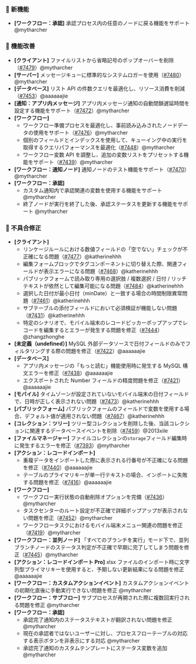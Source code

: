 ### 🎉 新機能

* **[ワークフロー：承認]** 承認プロセス内の任意のノードに戻る機能をサポート @mytharcher

### 🚀 機能改善

* **[クライアント]** ファイルリストから省略記号のポップオーバーを削除（[#7479](https://github.com/nocobase/nocobase/pull/7479)）@mytharcher
* **[サーバー]** メッセージキューに標準的なシステムロガーを使用（[#7480](https://github.com/nocobase/nocobase/pull/7480)）@mytharcher
* **[データベース]** リスト API の件数クエリを最適化し、リソース消費を削減（[#7453](https://github.com/nocobase/nocobase/pull/7453)）@aaaaaajie
* **[通知：アプリ内メッセージ]** アプリ内メッセージ通知の自動閉鎖遅延時間を設定する機能をサポート（[#7472](https://github.com/nocobase/nocobase/pull/7472)）@mytharcher
* **[ワークフロー]**
  * ワークフロー準備プロセスを最適化し、事前読み込みされたノードデータの使用をサポート（[#7476](https://github.com/nocobase/nocobase/pull/7476)）@mytharcher
  * 個別のフィールドとインデックスを使用して、キューイング中の実行を取得するクエリパフォーマンスを最適化（[#7448](https://github.com/nocobase/nocobase/pull/7448)）@mytharcher
  * ワークフロー変数 API を調整し、追加の変数リストをプリセットする機能をサポート（[#7439](https://github.com/nocobase/nocobase/pull/7439)）@mytharcher
* **[ワークフロー：通知ノード]** 通知ノードのテスト機能をサポート（[#7470](https://github.com/nocobase/nocobase/pull/7470)）@mytharcher
* **[ワークフロー：承認]**
  * カスタム通知内で承認関連の変数を使用する機能をサポート @mytharcher
  * 終了ノードが実行を終了した後、承認ステータスを更新する機能をサポート @mytharcher

### 🐛 不具合修正

* **[クライアント]**
  * リンケージルールにおける数値フィールドの「空でない」チェックが不正確になる問題（[#7477](https://github.com/nocobase/nocobase/pull/7477)）@katherinehhh
  * 編集フォームブロックでタグコンポーネントに切り替えた際、関連フィールドが表示エラーになる問題（[#7468](https://github.com/nocobase/nocobase/pull/7468)）@katherinehhh
  * パブリックフォームで読み取り専用の選択肢 / 複数選択 / 日付 / リッチテキストが依然として編集可能になる問題（[#7484](https://github.com/nocobase/nocobase/pull/7484)）@katherinehhh
  * 選択した日付が最小日付（minDate）と一致する場合の時間制限異常問題（[#7461](https://github.com/nocobase/nocobase/pull/7461)）@katherinehhh
  * サブテーブルの添付フィールドにおいて必須検証が機能しない問題（[#7431](https://github.com/nocobase/nocobase/pull/7431)）@katherinehhh
  * 特定のシナリオで、モバイル端末のレコードピッカーポップアップでレコードを編集するとエラーが発生する問題を修正（[#7444](https://github.com/nocobase/nocobase/pull/7444)）@zhangzhonghe
* **[未定義（undefined）]** MySQL 外部データソースで日付フィールドのみでフィルタリングする際の問題を修正（[#7422](https://github.com/nocobase/nocobase/pull/7422)）@aaaaaajie
* **[データベース]**
  * アプリ内メッセージの「もっと読む」機能使用時に発生する MySQL 構文エラーを修正（[#7438](https://github.com/nocobase/nocobase/pull/7438)）@aaaaaajie
  * エクスポートされた Number フィールドの精度問題を修正（[#7421](https://github.com/nocobase/nocobase/pull/7421)）@aaaaaajie
* **[モバイル]** タイムゾーンが設定されていないモバイル端末の日付フィールドで、日時が正しく表示されない問題（[#7473](https://github.com/nocobase/nocobase/pull/7473)）@katherinehhh
* **[パブリックフォーム]** パブリックフォームのフィールドで変数を使用する場合、デフォルト値が適用されない問題（[#7467](https://github.com/nocobase/nocobase/pull/7467)）@katherinehhh
* **[コレクション：ツリー]** ツリー型コレクションを削除した後、当該コレクションに関連するデータベースイベントを削除（[#7459](https://github.com/nocobase/nocobase/pull/7459)）@2013xile
* **[ファイルマネージャー]** ファイルコレクションの`storage`フィールド編集時に発生するエラーを修正（[#7393](https://github.com/nocobase/nocobase/pull/7393)）@mytharcher
* **[アクション：レコードインポート]**
  * 重複データをインポートした際に表示される行番号が不正確になる問題を修正（[#7440](https://github.com/nocobase/nocobase/pull/7440)）@aaaaaajie
  * テーブルのプライマリキーが単一行テキストの場合、インポートに失敗する問題を修正（[#7416](https://github.com/nocobase/nocobase/pull/7416)）@aaaaaajie
* **[ワークフロー]**
  * ワークフロー実行状態の自動削除オプションを完備（[#7436](https://github.com/nocobase/nocobase/pull/7436)）@mytharcher
  * タスクセンターのルート設定が不正確で詳細ポップアップが表示されない問題を修正（[#7452](https://github.com/nocobase/nocobase/pull/7452)）@mytharcher
  * ワークフロータスクにおけるモバイル端末メニュー関連の問題を修正（[#7419](https://github.com/nocobase/nocobase/pull/7419)）@mytharcher
* **[ワークフロー：並列ノード]** 「すべてのブランチを実行」モード下で、並列ブランチノードのステータス判定が不正確で早期に完了してしまう問題を修正（[#7445](https://github.com/nocobase/nocobase/pull/7445)）@mytharcher
* **[アクション：レコードインポート Pro]** xlsx ファイルのインポート時に文字列型プライマリキーを使用すると、予期しない更新結果になる問題を修正 @aaaaaajie
* **[ワークフロー：カスタムアクションイベント]** カスタムアクションイベントの初期化直後に手動実行できない問題を修正 @mytharcher
* **[ワークフロー：サブフロー]** サブプロセスが再開された際に複数回実行される問題を修正 @mytharcher
* **[ワークフロー：承認]**
  * 承認完了通知内のステータステキストが翻訳されない問題を修正 @mytharcher
  * 現在の承認者ではないユーザーに対し、プロセスフローテーブルの対応する表示ボタンを非表示にする対応 @mytharcher
  * 承認完了通知のカスタムテンプレートにステータス変数を追加 @mytharcher
